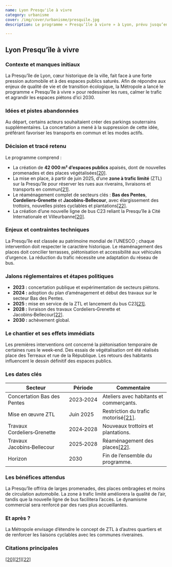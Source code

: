 ```yaml
---
name: Lyon Presqu'ile à vivre
category: urbanisme
cover: /img/cover/urbanisme/presquile.jpg
description: Le programme « Presqu’île à vivre » à Lyon, prévu jusqu’en 2030, vise à transformer le centre historique en un espace apaisé et végétalisé. Il comprend la création de 42 000 m² d’espaces publics, la mise en place d’une zone à trafic limité dès juin 2025, le réaménagement complet de secteurs clés (Bas des Pentes, Cordeliers-Grenette, Jacobins-Bellecour), l’élargissement des trottoirs, de nouvelles pistes cyclables, des plantations et la création d’une ligne de bus C23. L’objectif est de réduire la circulation automobile, améliorer la qualité de l’air et renforcer l’attractivité piétonne et commerciale.

---
```

## Lyon Presqu’île à vivre

### Contexte et manques initiaux

La Presqu’île de Lyon, cœur historique de la ville, fait face à une forte pression automobile et à des espaces publics saturés. Afin de répondre aux enjeux de qualité de vie et de transition écologique, la Métropole a lancé le programme « Presqu’île à vivre » pour redessiner les rues, calmer le trafic et agrandir les espaces piétons d’ici 2030.

### Idées et pistes abandonnées

Au départ, certains acteurs souhaitaient créer des parkings souterrains supplémentaires. La concertation a mené à la suppression de cette idée, préférant favoriser les transports en commun et les modes actifs.

### Décision et tracé retenu

Le programme comprend :

- La création de **42 000 m² d’espaces publics** apaisés, dont de nouvelles promenades et des places végétalisées[\[20\]](https://www.grandlyon.com/mes-services-au-quotidien/sinformer-sur-les-projets-urbains-dans-la-metropole/lyon-presquile-a-vivre#:~:text=Lyon%20).
- La mise en place, à partir de juin 2025, d’une **zone à trafic limité** (ZTL) sur la Presqu’île pour réserver les rues aux riverains, livraisons et transports en commun[\[21\]](https://www.grandlyon.com/mes-services-au-quotidien/sinformer-sur-les-projets-urbains-dans-la-metropole/lyon-presquile-a-vivre#:~:text=Quel%20est%20le%20calendrier%20des,travaux).
- Le réaménagement complet de secteurs clés : **Bas des Pentes**, **Cordeliers‑Grenette** et **Jacobins‑Bellecour**, avec élargissement des trottoirs, nouvelles pistes cyclables et plantations[\[22\]](https://www.grandlyon.com/mes-services-au-quotidien/sinformer-sur-les-projets-urbains-dans-la-metropole/lyon-presquile-a-vivre#:~:text=Secteur%20Cordeliers%20).
- La création d’une nouvelle ligne de bus C23 reliant la Presqu’île à Cité Internationale et Villeurbanne[\[20\]](https://www.grandlyon.com/mes-services-au-quotidien/sinformer-sur-les-projets-urbains-dans-la-metropole/lyon-presquile-a-vivre#:~:text=Lyon%20).

### Enjeux et contraintes techniques

La Presqu’île est classée au patrimoine mondial de l’UNESCO ; chaque intervention doit respecter le caractère historique. Le réaménagement des places doit concilier terrasses, piétonisation et accessibilité aux véhicules d’urgence. La réduction du trafic nécessite une adaptation du réseau de bus.

### Jalons réglementaires et étapes politiques

- **2023 :** concertation publique et expérimentation de secteurs piétons.
- **2024 :** adoption du plan d’aménagement et début des travaux sur le secteur Bas des Pentes.
- **2025 :** mise en service de la ZTL et lancement du bus C23[\[21\]](https://www.grandlyon.com/mes-services-au-quotidien/sinformer-sur-les-projets-urbains-dans-la-metropole/lyon-presquile-a-vivre#:~:text=Quel%20est%20le%20calendrier%20des,travaux).
- **2028 :** livraison des travaux Cordeliers‑Grenette et Jacobins‑Bellecour[\[22\]](https://www.grandlyon.com/mes-services-au-quotidien/sinformer-sur-les-projets-urbains-dans-la-metropole/lyon-presquile-a-vivre#:~:text=Secteur%20Cordeliers%20).
- **2030 :** achèvement global.

### Le chantier et ses effets immédiats

Les premières interventions ont concerné la piétonisation temporaire de certaines rues le week‑end. Des essais de végétalisation ont été réalisés place des Terreaux et rue de la République. Les retours des habitants influencent le dessin définitif des espaces publics.

### Les dates clés

| Secteur | Période | Commentaire |
| --- | --- | --- |
| Concertation Bas des Pentes | 2023‑2024 | Ateliers avec habitants et commerçants. |
| Mise en œuvre ZTL | Juin 2025 | Restriction du trafic motorisé[\[21\]](https://www.grandlyon.com/mes-services-au-quotidien/sinformer-sur-les-projets-urbains-dans-la-metropole/lyon-presquile-a-vivre#:~:text=Quel%20est%20le%20calendrier%20des,travaux). |
| Travaux Cordeliers‑Grenette | 2024‑2028 | Nouveaux trottoirs et plantations. |
| Travaux Jacobins‑Bellecour | 2025‑2028 | Réaménagement des places[\[22\]](https://www.grandlyon.com/mes-services-au-quotidien/sinformer-sur-les-projets-urbains-dans-la-metropole/lyon-presquile-a-vivre#:~:text=Secteur%20Cordeliers%20). |
| Horizon | 2030 | Fin de l’ensemble du programme. |

### Les bénéfices attendus

La Presqu’île offrira de larges promenades, des places ombragées et moins de circulation automobile. La zone à trafic limité améliorera la qualité de l’air, tandis que la nouvelle ligne de bus facilitera l’accès. Le dynamisme commercial sera renforcé par des rues plus accueillantes.

### Et après ?

La Métropole envisage d’étendre le concept de ZTL à d’autres quartiers et de renforcer les liaisons cyclables avec les communes riveraines.

### Citations principales

[\[20\]](https://www.grandlyon.com/mes-services-au-quotidien/sinformer-sur-les-projets-urbains-dans-la-metropole/lyon-presquile-a-vivre#:~:text=Lyon%20)[\[21\]](https://www.grandlyon.com/mes-services-au-quotidien/sinformer-sur-les-projets-urbains-dans-la-metropole/lyon-presquile-a-vivre#:~:text=Quel%20est%20le%20calendrier%20des,travaux)[\[22\]](https://www.grandlyon.com/mes-services-au-quotidien/sinformer-sur-les-projets-urbains-dans-la-metropole/lyon-presquile-a-vivre#:~:text=Secteur%20Cordeliers%20)


